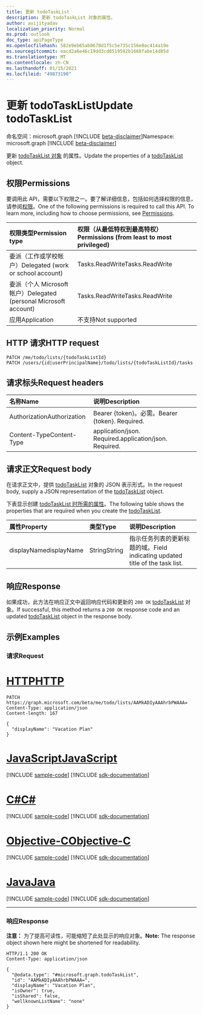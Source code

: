 ```yaml
---
title: 更新 todoTaskList
description: 更新 todoTaskList 对象的属性。
author: avijityadav
localization_priority: Normal
ms.prod: outlook
doc_type: apiPageType
ms.openlocfilehash: 582e9eb65ab0670d1f5c5e735c156e0ac414a19e
ms.sourcegitcommit: eacd2a6e46c19dd3cd8519592b1668fabe14d85d
ms.translationtype: MT
ms.contentlocale: zh-CN
ms.lasthandoff: 01/15/2021
ms.locfileid: "49873190"
---
```

# <a name="update-todotasklist"></a><span data-ttu-id="c08a8-103">更新 todoTaskList</span><span class="sxs-lookup"><span data-stu-id="c08a8-103">Update todoTaskList</span></span>
<span data-ttu-id="c08a8-104">命名空间：microsoft.graph [!INCLUDE [beta-disclaimer](../../includes/beta-disclaimer.md)]</span><span class="sxs-lookup"><span data-stu-id="c08a8-104">Namespace: microsoft.graph [!INCLUDE [beta-disclaimer](../../includes/beta-disclaimer.md)]</span></span>

<span data-ttu-id="c08a8-105">更新 [todoTaskList 对象](../resources/todotasklist.md) 的属性。</span><span class="sxs-lookup"><span data-stu-id="c08a8-105">Update the properties of a [todoTaskList](../resources/todotasklist.md) object.</span></span>

## <a name="permissions"></a><span data-ttu-id="c08a8-106">权限</span><span class="sxs-lookup"><span data-stu-id="c08a8-106">Permissions</span></span>
<span data-ttu-id="c08a8-p101">要调用此 API，需要以下权限之一。要了解详细信息，包括如何选择权限的信息，请参阅[权限](/graph/permissions-reference)。</span><span class="sxs-lookup"><span data-stu-id="c08a8-p101">One of the following permissions is required to call this API. To learn more, including how to choose permissions, see [Permissions](/graph/permissions-reference).</span></span>

|<span data-ttu-id="c08a8-109">权限类型</span><span class="sxs-lookup"><span data-stu-id="c08a8-109">Permission type</span></span>|<span data-ttu-id="c08a8-110">权限（从最低特权到最高特权）</span><span class="sxs-lookup"><span data-stu-id="c08a8-110">Permissions (from least to most privileged)</span></span>|
|:---|:---|
|<span data-ttu-id="c08a8-111">委派（工作或学校帐户）</span><span class="sxs-lookup"><span data-stu-id="c08a8-111">Delegated (work or school account)</span></span>|<span data-ttu-id="c08a8-112">Tasks.ReadWrite</span><span class="sxs-lookup"><span data-stu-id="c08a8-112">Tasks.ReadWrite</span></span>|
|<span data-ttu-id="c08a8-113">委派（个人 Microsoft 帐户）</span><span class="sxs-lookup"><span data-stu-id="c08a8-113">Delegated (personal Microsoft account)</span></span>|<span data-ttu-id="c08a8-114">Tasks.ReadWrite</span><span class="sxs-lookup"><span data-stu-id="c08a8-114">Tasks.ReadWrite</span></span>|
|<span data-ttu-id="c08a8-115">应用</span><span class="sxs-lookup"><span data-stu-id="c08a8-115">Application</span></span>|<span data-ttu-id="c08a8-116">不支持</span><span class="sxs-lookup"><span data-stu-id="c08a8-116">Not supported</span></span>|

## <a name="http-request"></a><span data-ttu-id="c08a8-117">HTTP 请求</span><span class="sxs-lookup"><span data-stu-id="c08a8-117">HTTP request</span></span>

<!-- {
  "blockType": "ignored"
}
-->
``` http
PATCH /me/todo/lists/{todoTaskListId}
PATCH /users/{id|userPrincipalName}/todo/lists/{todoTaskListId}/tasks
```

## <a name="request-headers"></a><span data-ttu-id="c08a8-118">请求标头</span><span class="sxs-lookup"><span data-stu-id="c08a8-118">Request headers</span></span>
|<span data-ttu-id="c08a8-119">名称</span><span class="sxs-lookup"><span data-stu-id="c08a8-119">Name</span></span>|<span data-ttu-id="c08a8-120">说明</span><span class="sxs-lookup"><span data-stu-id="c08a8-120">Description</span></span>|
|:---|:---|
|<span data-ttu-id="c08a8-121">Authorization</span><span class="sxs-lookup"><span data-stu-id="c08a8-121">Authorization</span></span>|<span data-ttu-id="c08a8-p102">Bearer {token}。必需。</span><span class="sxs-lookup"><span data-stu-id="c08a8-p102">Bearer {token}. Required.</span></span>|
|<span data-ttu-id="c08a8-124">Content-Type</span><span class="sxs-lookup"><span data-stu-id="c08a8-124">Content-Type</span></span>|<span data-ttu-id="c08a8-p103">application/json. Required.</span><span class="sxs-lookup"><span data-stu-id="c08a8-p103">application/json. Required.</span></span>|

## <a name="request-body"></a><span data-ttu-id="c08a8-127">请求正文</span><span class="sxs-lookup"><span data-stu-id="c08a8-127">Request body</span></span>
<span data-ttu-id="c08a8-128">在请求正文中，提供 [todoTaskList](../resources/todotasklist.md) 对象的 JSON 表示形式。</span><span class="sxs-lookup"><span data-stu-id="c08a8-128">In the request body, supply a JSON representation of the [todoTaskList](../resources/todotasklist.md) object.</span></span>

<span data-ttu-id="c08a8-129">下表显示创建 [todoTaskList 时所需的属性](../resources/todotasklist.md)。</span><span class="sxs-lookup"><span data-stu-id="c08a8-129">The following table shows the properties that are required when you create the [todoTaskList](../resources/todotasklist.md).</span></span>

|<span data-ttu-id="c08a8-130">属性</span><span class="sxs-lookup"><span data-stu-id="c08a8-130">Property</span></span>|<span data-ttu-id="c08a8-131">类型</span><span class="sxs-lookup"><span data-stu-id="c08a8-131">Type</span></span>|<span data-ttu-id="c08a8-132">说明</span><span class="sxs-lookup"><span data-stu-id="c08a8-132">Description</span></span>|
|:---|:---|:---|
|<span data-ttu-id="c08a8-133">displayName</span><span class="sxs-lookup"><span data-stu-id="c08a8-133">displayName</span></span>|<span data-ttu-id="c08a8-134">String</span><span class="sxs-lookup"><span data-stu-id="c08a8-134">String</span></span>|<span data-ttu-id="c08a8-135">指示任务列表的更新标题的域。</span><span class="sxs-lookup"><span data-stu-id="c08a8-135">Field indicating updated title of the task list.</span></span>|



## <a name="response"></a><span data-ttu-id="c08a8-136">响应</span><span class="sxs-lookup"><span data-stu-id="c08a8-136">Response</span></span>

<span data-ttu-id="c08a8-137">如果成功，此方法在响应正文中返回响应代码和更新的 `200 OK` [todoTaskList](../resources/todotasklist.md) 对象。</span><span class="sxs-lookup"><span data-stu-id="c08a8-137">If successful, this method returns a `200 OK` response code and an updated [todoTaskList](../resources/todotasklist.md) object in the response body.</span></span>

## <a name="examples"></a><span data-ttu-id="c08a8-138">示例</span><span class="sxs-lookup"><span data-stu-id="c08a8-138">Examples</span></span>

### <a name="request"></a><span data-ttu-id="c08a8-139">请求</span><span class="sxs-lookup"><span data-stu-id="c08a8-139">Request</span></span>

# <a name="http"></a>[<span data-ttu-id="c08a8-140">HTTP</span><span class="sxs-lookup"><span data-stu-id="c08a8-140">HTTP</span></span>](#tab/http)
<!-- {
  "blockType": "request",
  "sampleKeys": ["AAMkADIyAAAhrbPWAAA="],
  "name": "update_todotasklist"
}
-->
``` http
PATCH https://graph.microsoft.com/beta/me/todo/lists/AAMkADIyAAAhrbPWAAA=
Content-Type: application/json
Content-length: 167

{
  "displayName": "Vacation Plan"
}
```
# <a name="javascript"></a>[<span data-ttu-id="c08a8-141">JavaScript</span><span class="sxs-lookup"><span data-stu-id="c08a8-141">JavaScript</span></span>](#tab/javascript)
[!INCLUDE [sample-code](../includes/snippets/javascript/update-todotasklist-javascript-snippets.md)]
[!INCLUDE [sdk-documentation](../includes/snippets/snippets-sdk-documentation-link.md)]

# <a name="c"></a>[<span data-ttu-id="c08a8-142">C#</span><span class="sxs-lookup"><span data-stu-id="c08a8-142">C#</span></span>](#tab/csharp)
[!INCLUDE [sample-code](../includes/snippets/csharp/update-todotasklist-csharp-snippets.md)]
[!INCLUDE [sdk-documentation](../includes/snippets/snippets-sdk-documentation-link.md)]

# <a name="objective-c"></a>[<span data-ttu-id="c08a8-143">Objective-C</span><span class="sxs-lookup"><span data-stu-id="c08a8-143">Objective-C</span></span>](#tab/objc)
[!INCLUDE [sample-code](../includes/snippets/objc/update-todotasklist-objc-snippets.md)]
[!INCLUDE [sdk-documentation](../includes/snippets/snippets-sdk-documentation-link.md)]

# <a name="java"></a>[<span data-ttu-id="c08a8-144">Java</span><span class="sxs-lookup"><span data-stu-id="c08a8-144">Java</span></span>](#tab/java)
[!INCLUDE [sample-code](../includes/snippets/java/update-todotasklist-java-snippets.md)]
[!INCLUDE [sdk-documentation](../includes/snippets/snippets-sdk-documentation-link.md)]

---



### <a name="response"></a><span data-ttu-id="c08a8-145">响应</span><span class="sxs-lookup"><span data-stu-id="c08a8-145">Response</span></span>
<span data-ttu-id="c08a8-146">**注意：** 为了提高可读性，可能缩短了此处显示的响应对象。</span><span class="sxs-lookup"><span data-stu-id="c08a8-146">**Note:** The response object shown here might be shortened for readability.</span></span>
<!-- {
  "blockType": "response",
  "truncated": true,
  "@odata.type": "microsoft.graph.todoTaskList"
}
-->
``` http
HTTP/1.1 200 OK
Content-Type: application/json

{
  "@odata.type": "#microsoft.graph.todoTaskList",
  "id": "AAMkADIyAAAhrbPWAAA=",
  "displayName": "Vacation Plan",
  "isOwner": true,
  "isShared": false,
  "wellknownListName": "none"
}
```



